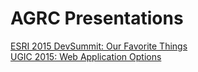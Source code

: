 # AGRC Presentations

[ESRI 2015 DevSummit: Our Favorite Things](/favorite-things)  
[UGIC 2015: Web Application Options](/web-application-options)